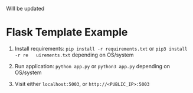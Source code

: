 WIll be updated

# Flask Template Example

1. Install requirements: `pip install -r requirements.txt` or `pip3 install -r re   uirements.txt` depending on OS/system

2. Run application: `python app.py` or `python3 app.py` depending on OS/system 

3. Visit either `localhost:5003`, or `http://<PUBLIC_IP>:5003`